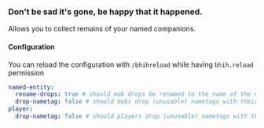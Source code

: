 ### Don't be sad it's gone, be happy that it happened.

Allows you to collect remains of your named companions.

#### Configuration

You can reload the configuration with `/bhihreload` while having `bhih.reload` permission

```yaml
named-entity:
  rename-drops: true # should mob drops be renamed to the name of the mob
  drop-nametag: false # should mobs drop (unusable) nametags with their name to be used as mementos
player:
  drop-nametag: false # should players drop (unusable) nametags with their name to be used as mementos
```